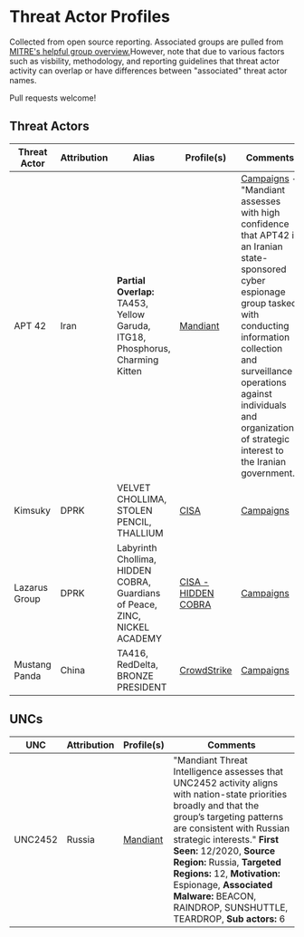 # Threat Actor Profiles

Collected from open source reporting. Associated groups are pulled from [MITRE's helpful group overview.](https://attack.mitre.org/groups/)However, note that due to various factors such as visbility, methodology, and reporting guidelines that threat actor activity can overlap or have differences between "associated" threat actor names.

Pull requests welcome!

## Threat Actors
| Threat Actor | Attribution | Alias | Profile(s) | Comments |
| ------------ | ------------| ----- | ---------- | -------- |
| APT 42 | Iran | **Partial Overlap:** TA453, Yellow Garuda, ITG18, Phosphorus, Charming Kitten | [Mandiant](https://www.mandiant.com/media/17826) | [Campaigns](https://github.com/IntelCorgi/Threat_Actor_Profiles/blob/master/campaigns/APT42.md) - "Mandiant assesses with high confidence that APT42 is an Iranian state-sponsored cyber espionage group tasked with conducting information collection and surveillance operations against individuals and organizations of strategic interest to the Iranian government."| 
| Kimsuky | DPRK | VELVET CHOLLIMA, STOLEN PENCIL, THALLIUM | [CISA](https://www.cisa.gov/uscert/ncas/alerts/aa20-301a) | [Campaigns](https://github.com/IntelCorgi/Threat_Actor_Profiles/blob/master/campaigns/Kimsuky.md) |
| Lazarus Group | DPRK | Labyrinth Chollima, HIDDEN COBRA, Guardians of Peace, ZINC, NICKEL ACADEMY | [CISA - HIDDEN COBRA](https://www.cisa.gov/uscert/northkorea) | [Campaigns](https://github.com/IntelCorgi/Threat_Actor_Profiles/blob/master/campaigns/Lazarus.md) |
| Mustang Panda | China | TA416, RedDelta, BRONZE PRESIDENT | [CrowdStrike](https://www.crowdstrike.com/blog/meet-crowdstrikes-adversary-of-the-month-for-june-mustang-panda/) | [Campaigns](https://github.com/IntelCorgi/Threat_Actor_Profiles/blob/master/campaigns/Mustang_Panda.md) |


## UNCs


| UNC | Attribution | Profile(s) | Comments |
| --- | ----------- | ---------- | -------- |
| UNC2452 | Russia | [Mandiant](https://www.mandiant.com/resources/insights/uncategorized-unc-threat-groups) | "Mandiant Threat Intelligence assesses that UNC2452 activity aligns with nation-state priorities broadly and that the group’s targeting patterns are consistent with Russian strategic interests." **First Seen:** 12/2020, **Source Region:** Russia, **Targeted Regions:** 12, **Motivation:** Espionage, **Associated Malware:** BEACON, RAINDROP, SUNSHUTTLE, TEARDROP, **Sub actors:** 6   |
